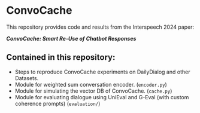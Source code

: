# ConvoCache

This repository provides code and results from the Interspeech 2024 paper:

**_ConvoCache: Smart Re-Use of Chatbot Responses_**

## Contained in this repository:

- Steps to reproduce ConvoCache experiments on DailyDialog and other Datasets.
- Module for weighted sum conversation encoder. (`encoder.py`)
- Module for simulating the vector DB of ConvoCache. (`cache.py`)
- Module for evaluating dialogue using UniEval and G-Eval (with custom coherence 
prompts) (`evaluation/`)
